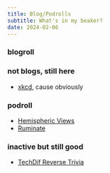 ```yaml
---
title: Blog/Podrolls
subtitle: What's in my beaker?
date: 2024-02-06
---
```


### blogroll


### not blogs, still here
- [xkcd](https://xkcd.com/), cause obviously

### podroll

- [Hemispheric Views](https://hemisphericviews.com)
- [Ruminate](https://ruminatepodcast.com/)

### inactive but still good
- [TechDif Reverse Trivia](https://www.techdif.co.uk/)

